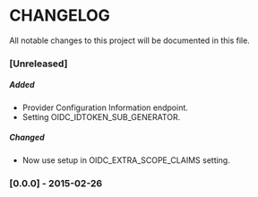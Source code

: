 # CHANGELOG

All notable changes to this project will be documented in this file.

### [Unreleased]
##### Added
- Provider Configuration Information endpoint.
- Setting OIDC_IDTOKEN_SUB_GENERATOR.
##### Changed
- Now use setup in OIDC_EXTRA_SCOPE_CLAIMS setting.

### [0.0.0] - 2015-02-26
